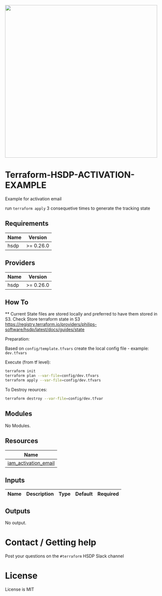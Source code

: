 <img src="https://cdn.rawgit.com/hashicorp/terraform-website/master/content/source/assets/images/logo-hashicorp.svg" width="500px">

# Terraform-HSDP-ACTIVATION-EXAMPLE

Example for activation email

run `terraform apply` 3 consequetive times to 
generate the tracking state

## Requirements

| Name | Version |
|------|---------|
| hsdp | >= 0.26.0 |

## Providers

| Name | Version |
|------|---------|
| hsdp | >= 0.26.0 |


## How To

** Current State files are stored locally and preferred to have them stored in S3.
Check Store terraform state in S3
https://registry.terraform.io/providers/philips-software/hsdp/latest/docs/guides/state

Preparation:

Based on `config/template.tfvars` create the local config file - example: `dev.tfvars`

Execute (from tf level):

```sh
terraform init
terraform plan --var-file=config/dev.tfvars
terraform apply --var-file=config/dev.tfvars
```


To Destroy reources:
```sh
terraform destroy --var-file=config/dev.tfvar
```

## Modules

No Modules.

## Resources

| Name |
|------|
| [iam_activation_email](https://registry.terraform.io/providers/philips-software/hsdp/latest/docs/resources/iam_activation_email) |

## Inputs

| Name | Description | Type | Default | Required |
|------|-------------|------|---------|:--------:|


## Outputs

No output.


# Contact / Getting help

Post your questions on the `#terraform` HSDP Slack channel

# License

License is MIT